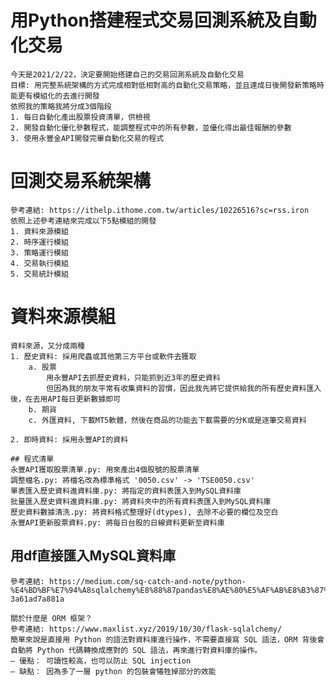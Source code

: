 # 用Python搭建程式交易回測系統及自動化交易
    今天是2021/2/22，決定要開始搭建自己的交易回測系統及自動化交易
    目標: 用完整系統架構的方式完成相對低相對高的自動化交易策略，並且達成日後開發新策略時能更有模組化的去進行開發
    依照我的策略我將分成3個階段
    1. 每日自動化產出股票投資清單，供檢視
    2. 開發自動化優化參數程式，能調整程式中的所有參數，並優化得出最佳報酬的參數
    3. 使用永豐金API開發完畢自動化交易的程式

# 回測交易系統架構
    參考連結: https://ithelp.ithome.com.tw/articles/10226516?sc=rss.iron
    依照上述參考連結來完成以下5點模組的開發
    1. 資料來源模組
    2. 時序運行模組
    3. 策略運行模組
    4. 交易執行模組
    5. 交易統計模組

# 資料來源模組
    資料來源，又分成兩種
    1. 歷史資料: 採用爬蟲或其他第三方平台或軟件去獲取
        a. 股票
            用永豐API去抓歷史資料，只能抓到近3年的歷史資料
            但因為我的朋友平常有收集資料的習慣，因此我先將它提供給我的所有歷史資料匯入後，在去用API每日更新數據即可
        b. 期貨
        c. 外匯資料, 下載MT5軟體，然後在商品的功能去下載需要的分K或是逐筆交易資料
        
    2. 即時資料: 採用永豐API的資料

    ## 程式清單
    永豐API獲取股票清單.py: 用來產出4個股號的股票清單
    調整檔名.py: 將檔名改為標準格式 '0050.csv' -> 'TSE0050.csv'
    單表匯入歷史資料進資料庫.py: 將指定的資料表匯入到MySQL資料庫
    批量匯入歷史資料進資料庫.py: 將資料夾中的所有資料表匯入到MySQL資料庫
    歷史資料數據清洗.py: 將資料格式整理好(dtypes), 去除不必要的欄位及空白
    永豐API更新股票資料.py: 將每日台股的日線資料更新至資料庫

## 用df直接匯入MySQL資料庫
    參考連結: https://medium.com/sq-catch-and-note/python-%E4%BD%BF%E7%94%A8sqlalchemy%E8%88%87pandas%E8%AE%80%E5%AF%AB%E8%B3%87%E6%96%99%E5%BA%AB-3a61ad7a881a
    
    關於什麼是 ORM 框架？
    參考連結: https://www.maxlist.xyz/2019/10/30/flask-sqlalchemy/
    簡單來說是直接用 Python 的語法對資料庫進行操作，不需要直接寫 SQL 語法，ORM 背後會自動將 Python 代碼轉換成應對的 SQL 語法，再來進行對資料庫的操作。
    – 優點： 可讀性較高，也可以防止 SQL injection
    – 缺點： 因為多了一層 python 的包裝會犧牲掉部分的效能